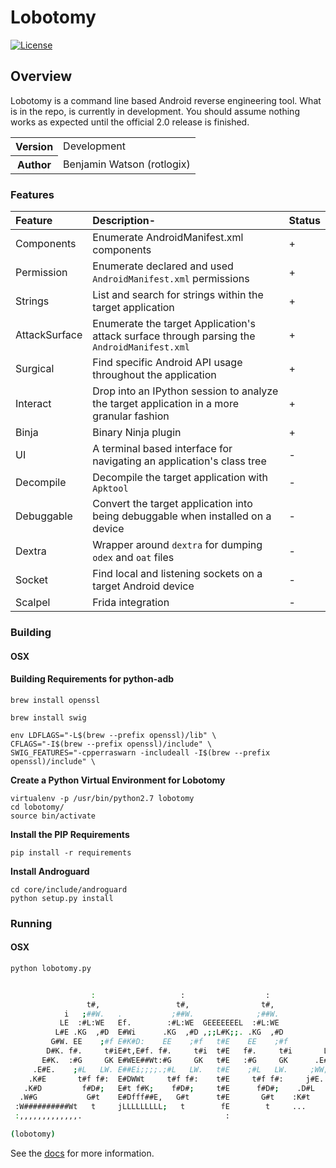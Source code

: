 # Lobotomy
[![License](https://img.shields.io/badge/License-Apache%202.0-blue.svg)](https://opensource.org/licenses/Apache-2.0)
## Overview
Lobotomy is a command line based Android reverse engineering tool.  What is in the repo, is currently in development.  You should assume nothing works as expected until the official 2.0 release is finished.

<table>
    <tr>
        <th>Version</th>
        <td>
          Development
        </td>
    </tr>
    <tr>
       <th>Author</th>
       <td>Benjamin Watson (rotlogix) </td>
    </tr>
</table>

### Features
    
|Feature|Description-|Status|
|:------|:-----------|:-----|
|Components|Enumerate AndroidManifest.xml components|+|
|Permission|Enumerate declared and used ```AndroidManifest.xml``` permissions|+|
|Strings   |List and search for strings within the target application|+|
|AttackSurface|Enumerate the target Application's attack surface through parsing the ```AndroidManifest.xml```|+|
|Surgical|Find specific Android API usage throughout the application|+|
|Interact|Drop into an IPython session to analyze the target application in a more granular fashion|+|
|Binja|Binary Ninja plugin|+|
|UI|A terminal based interface for navigating an application's class tree|-|
|Decompile|Decompile the target application with ```Apktool```|-|
|Debuggable|Convert the target application into being debuggable when installed on a device|-|
|Dextra|Wrapper around ```dextra``` for dumping ```odex``` and ```oat``` files|-|
|Socket|Find local and listening sockets on a target Android device|-|
|Scalpel|Frida integration|-|


### Building 
#### OSX
#### Building Requirements for python-adb
```
brew install openssl
```
```
brew install swig
```
```
env LDFLAGS="-L$(brew --prefix openssl)/lib" \
CFLAGS="-I$(brew --prefix openssl)/include" \
SWIG_FEATURES="-cpperraswarn -includeall -I$(brew --prefix openssl)/include" \
```

**Create a Python Virtual Environment for Lobotomy** 
```
virtualenv -p /usr/bin/python2.7 lobotomy
cd lobotomy/
source bin/activate
```
**Install the PIP Requirements** 
```
pip install -r requirements
```
**Install Androguard**
```
cd core/include/androguard
python setup.py install
```
### Running
#### OSX
```bash
python lobotomy.py


                  :                   :                  :
                 t#,                 t#,                t#,
            i   ;##W.   .           ;##W.              ;##W.
           LE  :#L:WE   Ef.        :#L:WE  GEEEEEEEL  :#L:WE             ..       : f.     ;WE.
          L#E .KG  ,#D  E#Wi      .KG  ,#D ,;;L#K;;. .KG  ,#D           ,W,     .Et E#,   i#G
         G#W. EE    ;#f E#K#D:    EE    ;#f   t#E    EE    ;#f         t##,    ,W#t E#t  f#f
        D#K. f#.     t#iE#t,E#f. f#.     t#i  t#E   f#.     t#i       L###,   j###t E#t G#i
       E#K.  :#G     GK E#WEE##Wt:#G     GK   t#E   :#G     GK      .E#j##,  G#fE#t E#jEW,
     .E#E.    ;#L   LW. E##Ei;;;;.;#L   LW.   t#E    ;#L   LW.     ;WW; ##,:K#i E#t E##E.
    .K#E       t#f f#:  E#DWWt     t#f f#:    t#E     t#f f#:     j#E.  ##f#W,  E#t E#G
   .K#D         f#D#;   E#t f#K;    f#D#;     t#E      f#D#;    .D#L    ###K:   E#t E#t
  .W#G           G#t    E#Dfff##E,   G#t      t#E       G#t    :K#t     ##D.    E#t E#t
 :W##########Wt   t     jLLLLLLLLL;   t        fE        t     ...      #G      ..  EE.
 :,,,,,,,,,,,,,.                                :                       j           t

(lobotomy)
```

See the [docs](https://github.com/rotlogix/lobotomy/tree/master/docs) for more information.
